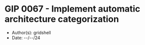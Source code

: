 # GIP 0067 - Implement automatic architecture categorization

- Author(s): gridshell
- Date: --/--/24
 
